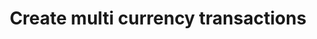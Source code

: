 ---
title: Create multi currency transactions
sidebar_position: 8
description: Create multi currency transactions
toc_min_heading_level: 2
toc_max_heading_level: 4
tags:
  - Accounting
  - Journal Entry
---